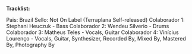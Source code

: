 **Tracklist:**

Pais: Brazil
Sello: Not On Label (Terraplana Self-released)
Colaborador 1: Stephani Heuczuk - Bass
Colaborador 2: Wendeu Silverio - Drums
Colaborador 3: Matheus Teles - Vocals, Guitar
Colaborador 4: Vinícius Lourenço - Vocals, Guitar, Synthesizer, Recorded By, Mixed By, Mastered By, Photography By

